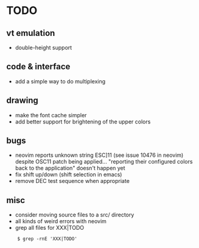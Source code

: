 # TODO

vt emulation
------------

* double-height support

code & interface
----------------

* add a simple way to do multiplexing

drawing
-------
* make the font cache simpler
* add better support for brightening of the upper colors

bugs
----

* neovim reports unknown string ESC]11 (see issue 10476 in neovim)
  despite OSC11 patch being applied...
  "reporting their configured colors back to the application"
  doesn't happen yet
* fix shift up/down (shift selection in emacs)
* remove DEC test sequence when appropriate

misc
----

* consider moving source files to a src/ directory
* all kinds of weird errors with neovim
* grep all files for XXX|TODO
```
    $ grep -rnE 'XXX|TODO'
```
